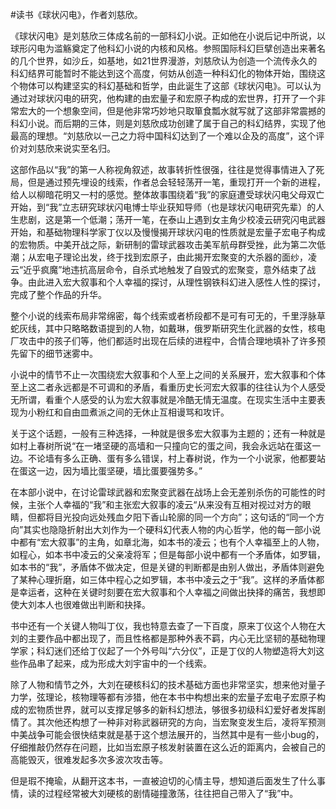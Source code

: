 #读书《球状闪电》，作者刘慈欣。

《球状闪电》是刘慈欣三体成名前的一部科幻小说。正如他在小说后记中所说，以球形闪电为滥觞奠定了他科幻小说的内核和风格。参照国际科幻巨擘创造出来著名的几个世界，如沙丘，如基地，如21世界漫游，刘慈欣认为创造一个流传永久的科幻结界可能暂时不能达到这个高度，何妨从创造一种科幻化的物体开始，围绕这个物体可以构建坚实的科幻基础和哲学，由此诞生了这部《球状闪电》。可以认为通过对球状闪电的研究，他构建的由宏量子和宏原子构成的宏世界，打开了一个非常宏大的一个想象空间，但是他非常巧妙地只取箪食瓢水就写就了这部非常震撼的科幻小说。而后期的三体，则是刘慈欣成功创建了属于自己的科幻结界，实现了他最高的理想。“刘慈欣以一己之力将中国科幻达到了一个难以企及的高度”，这个评价对刘慈欣来说实至名归。

这部作品以“我”的第一人称视角叙述，故事转折性很强，往往是觉得事情进入了死局，但是通过预先埋设的线索，作者总会轻轻荡开一笔，重现打开一个新的进程，给人以柳暗花明又一村的感觉。整体故事围绕着“我”的家庭遭受球状闪电父母双亡开始，到“我”立志研究球状闪电博士毕业获知导师（也是球状闪电研究先辈）的人生悲剧，这是第一个低潮；荡开一笔，在泰山上遇到女主角少校凌云研究闪电武器开始，和基础物理科学家丁仪以及慢慢揭开球状闪电的性质就是宏量子宏电子构成的宏物质。中美开战之际，新研制的雷球武器攻击美军航母群受挫，此为第二次低潮；从宏电子理论出发，终于找到宏原子，由此揭开宏聚变的大杀器的面纱，凌云“近乎疯魔”地违抗高层命令，自杀式地触发了自毁式的宏聚变，意外结束了战争。由此进入宏大叙事和个人幸福的探讨，从理性钢铁科幻进入感性人性的探讨，完成了整个作品的升华。

整个小说的线索布局非常绵密，每个线索或者桥段都不是可有可无的，千里浮脉草蛇灰线，其中只略略数语提到的人物，如戴琳，俄罗斯研究生化武器的女性，核电厂攻击中的孩子们等，他们都适时出现在后续的进程中，合情合理地填补了许多预先留下的细节迷雾中。

小说中的情节不止一次围绕宏大叙事和个人至上之间的关系展开，宏大叙事和个体至上这二者永远都是不可调和的矛盾，看重历史长河宏大叙事的往往认为个人感受无所谓，看重个人感受的认为宏大叙事就是冷酷无情无温度。在现实生活中主要表现为小粉红和自由皿煮派之间的无休止互相谩骂和攻讦。

关于这个话题，一般有三种选择，一种就是很多宏大叙事为主题的；还有一种就是如村上春树所说“在一堵坚硬的高墙和一只撞向它的蛋之间，我会永远站在蛋这一边。不论墙有多么正确、蛋有多么错误，村上春树说，作为一个小说家，他都要站在蛋这一边，因为墙比蛋坚硬，墙比蛋要强势多。”

在本部小说中，在讨论雷球武器和宏聚变武器在战场上会无差别杀伤的可能性的时候，主张个人幸福的“我”和主张宏大叙事的凌云“从来没有互相对视过对方的眼睛，但都将目光投向远处残血夕阳下香山轮廓的同一个方向”；这句话的“同一个方向”其实也隐隐折射出大刘作为一个硬科幻代表人物的内心哲学，他的每一部小说中都有“宏大叙事”的主角，如章北海，如本书的凌云；也有个人幸福至上的人物，如程心，如本书中凌云的父亲凌将军；但是每部小说中都有一个矛盾体，如罗辑，如本书的“我”，矛盾体不做决定，但是关键的判断都是由别人做出，矛盾体则避免了某种心理折磨，如三体中程心之如罗辑，本书中凌云之于“我”。这样的矛盾体都是幸运者，这种在关键时刻要在宏大叙事和个人幸福之间做出抉择的痛苦，我想即使大刘本人也很难做出判断和抉择。

书中还有一个关键人物叫丁仪，我也特意去查了一下百度，原来丁仪这个人物在大刘的主要作品中都出现了，而且性格都是那种外表不羁，内心无比坚韧的基础物理学家；科幻迷们还给丁仪起了一个外号叫“六分仪”，正是丁仪的人物塑造将大刘这些作品串了起来，成为形成大刘宇宙中的一个线索。

除了人物和情节之外，大刘在硬核科幻的技术基础方面也非常坚实，想来他对量子力学，弦理论，核物理等都有涉猎，他在本书中构想出来的宏量子宏电子宏原子构成的宏物质世界，就可以支撑足够多的新科幻想法，够很多初级科幻爱好者发挥剧情了。其次他还构想了一种非对称武器研究的方向，当宏聚变发生后，凌将军预测中美战争可能会很快结束就是基于这个想法展开的，当然其中是有一些小bug的，仔细推敲仍然存在问题，比如当宏原子核发射装置在这么近的距离内，会被自己的高能毁灭，很难发起多次多波次攻击等。

但是瑕不掩瑜，从翻开这本书，一直被迫切的心情主导，想知道后面发生了什么事情，读的过程经常被大刘硬核的剧情碰撞激荡，往往把自己带入了“我”中。